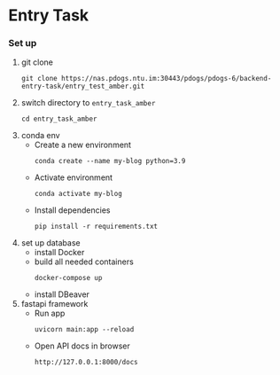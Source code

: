# Entry Task
### Set up

1. git clone
   ```
   git clone https://nas.pdogs.ntu.im:30443/pdogs/pdogs-6/backend-entry-task/entry_test_amber.git
   ```
2. switch directory to `entry_task_amber`
   ```
   cd entry_task_amber
   ```
3. conda env
    - Create a new environment
        ```
        conda create --name my-blog python=3.9
        ```
    - Activate environment
        ```
        conda activate my-blog
        ```
    - Install dependencies
        ```
        pip install -r requirements.txt
        ```
4. set up database
   - install Docker
   - build all needed containers
     ```
     docker-compose up
     ```
   - install DBeaver
5. fastapi framework
    - Run app
        ```
        uvicorn main:app --reload
        ```
    - Open API docs in browser
        ```
        http://127.0.0.1:8000/docs
        ```
